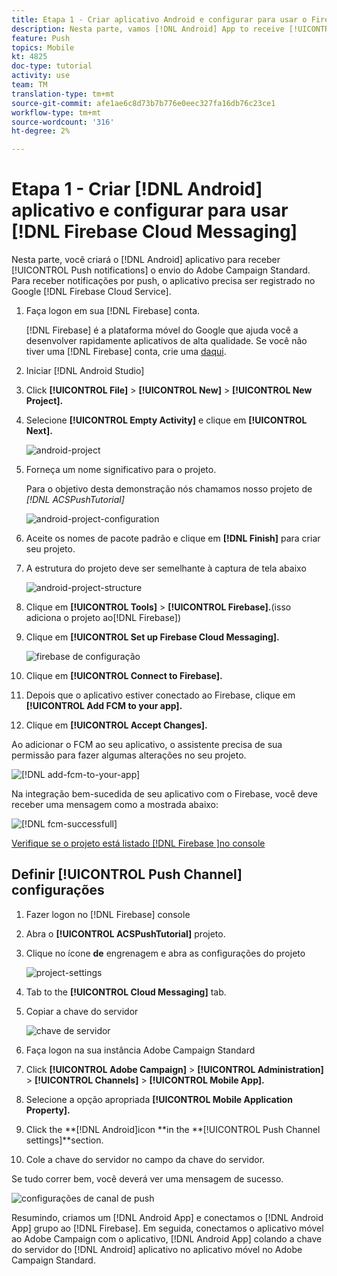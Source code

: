 ```yaml
---
title: Etapa 1 - Criar aplicativo Android e configurar para usar o Firebase Cloud Messaging
description: Nesta parte, vamos [!DNL Android] App to receive [!UICONTROL Push notifications] criar a partir de Adobe Campaign Standard. Para receber notificações por push, o aplicativo precisa ser registrado no Google [!DNL Firebase Cloud Service].
feature: Push
topics: Mobile
kt: 4825
doc-type: tutorial
activity: use
team: TM
translation-type: tm+mt
source-git-commit: afe1ae6c8d73b7b776e0eec327fa16db76c23ce1
workflow-type: tm+mt
source-wordcount: '316'
ht-degree: 2%

---
```



# Etapa 1 - Criar [!DNL Android] aplicativo e configurar para usar [!DNL Firebase Cloud Messaging]

Nesta parte, você criará o [!DNL Android] aplicativo para receber [!UICONTROL Push notifications] o envio do Adobe Campaign Standard. Para receber notificações por push, o aplicativo precisa ser registrado no Google [!DNL Firebase Cloud Service].

1. Faça logon em sua [!DNL Firebase] conta.

   [!DNL Firebase] é a plataforma móvel do Google que ajuda você a desenvolver rapidamente aplicativos de alta qualidade. Se você não tiver uma [!DNL Firebase] conta, crie uma [daqui](https://firebase.google.com).

2. Iniciar [!DNL Android Studio]
3. Click **[!UICONTROL File]** > **[!UICONTROL New]** > **[!UICONTROL New Project].**
4. Selecione **[!UICONTROL Empty Activity]** e clique em **[!UICONTROL Next].**

   ![android-project](assets/android-project.PNG)

5. Forneça um nome significativo para o projeto.

   Para o objetivo desta demonstração nós chamamos nosso projeto de *[!DNL ACSPushTutorial]*

   ![android-project-configuration](assets/android-project-configuration.PNG)

6. Aceite os nomes de pacote padrão e clique em **[!DNL Finish]** para criar seu projeto.
7. A estrutura do projeto deve ser semelhante à captura de tela abaixo

   ![android-project-structure](assets/android-project-structure.PNG)

8. Clique em **[!UICONTROL Tools]** > **[!UICONTROL Firebase].**(isso adiciona o projeto ao[!DNL Firebase])
9. Clique em **[!UICONTROL Set up Firebase Cloud Messaging].**

   ![firebase de configuração](assets/android-project-firebase-messaging.PNG)

10. Clique em **[!UICONTROL Connect to Firebase].**
11. Depois que o aplicativo estiver conectado ao Firebase, clique em **[!UICONTROL Add FCM to your app].**
12. Clique em **[!UICONTROL Accept Changes].**

   Ao adicionar o FCM ao seu aplicativo, o assistente precisa de sua permissão para fazer algumas alterações no seu projeto.

   ![[!DNL add-fcm-to-your-app]](assets/firebase-add-fcm-to-app.PNG)

Na integração bem-sucedida de seu aplicativo com o Firebase, você deve receber uma mensagem como a mostrada abaixo:

![[!DNL fcm-successfull]](assets/android-firebase-success.PNG)

[Verifique se o projeto está listado [!DNL Firebase ]no console](https://console.firebase.google.com/)

## Definir [!UICONTROL Push Channel] configurações

1. Fazer logon no [!DNL Firebase] console
2. Abra o **[!UICONTROL ACSPushTutorial]** projeto.
3. Clique no ícone **de** engrenagem e abra as configurações do projeto

   ![project-settings](assets/firebase-project-settings.PNG)

4. Tab to the **[!UICONTROL Cloud Messaging]** tab.
5. Copiar a chave do servidor

   ![chave de servidor](assets/firebase-server-key.PNG)

6. Faça logon na sua instância Adobe Campaign Standard
7. Click **[!UICONTROL Adobe Campaign]** > **[!UICONTROL Administration]** > **[!UICONTROL Channels]** > **[!UICONTROL Mobile App].**
8. Selecione a opção apropriada **[!UICONTROL Mobile Application Property].**
9. Click the **[!DNL Android]icon **in the **[!UICONTROL Push Channel settings]**section.
10. Cole a chave do servidor no campo da chave do servidor.

Se tudo correr bem, você deverá ver uma mensagem de sucesso.

![configurações de canal de push](assets/push-channel-settings.PNG)

Resumindo, criamos um [!DNL Android App] e conectamos o [!DNL Android App] grupo ao [!DNL Firebase]. Em seguida, conectamos o aplicativo móvel ao Adobe Campaign com o aplicativo, [!DNL Android App] colando a chave do servidor do [!DNL Android] aplicativo no aplicativo móvel no Adobe Campaign Standard.
